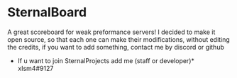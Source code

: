 # SternalBoard
A great scoreboard for weak preformance servers!
I decided to make it open source, so that each one can make their modifications, without editing the credits, if you want to add something, contact me by discord or github
* If u want to join SternalProjects add me (staff or developer)* xIsm4#9127
